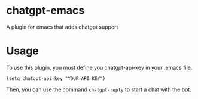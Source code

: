 # chatgpt-emacs

A plugin for emacs that adds chatgpt support

# Usage

To use this plugin, you must define you chatgpt-api-key in your .emacs file.

```emacs-lisp
(setq chatgpt-api-key "YOUR_API_KEY")
```

Then, you can use the command `chatgpt-reply` to start a chat with the bot.
